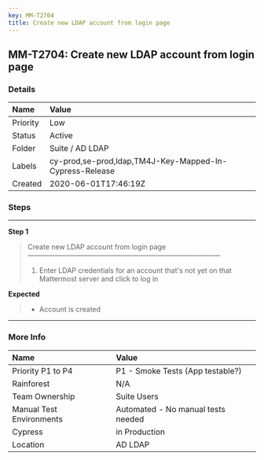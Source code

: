 ```yaml
---
key: MM-T2704
title: Create new LDAP account from login page
---
```


## MM-T2704: Create new LDAP account from login page

### Details

| Name     | Value                                                   |
| :------- | :------------------------------------------------------ |
| Priority | Low                                                     |
| Status   | Active                                                  |
| Folder   | Suite / AD LDAP                                         |
| Labels   | cy-prod,se-prod,ldap,TM4J-Key-Mapped-In-Cypress-Release |
| Created  | 2020-06-01T17:46:19Z                                    |

### Steps

<hr/>

**Step 1**

> <article>Create new LDAP account from login page<br>————————————————————————————<ol><li>Enter LDAP credentials for an account that's not yet on that Mattermost server and click to log in</li></ol></article>

**Expected**

> <article><ul><li>Account is created</li></ul></article>

<hr/>

### More Info

| Name                     | Value                              |
| :----------------------- | :--------------------------------- |
| Priority P1 to P4        | P1 - Smoke Tests (App testable?)   |
| Rainforest               | N/A                                |
| Team Ownership           | Suite Users                        |
| Manual Test Environments | Automated - No manual tests needed |
| Cypress                  | in Production                      |
| Location                 | AD LDAP                            |
